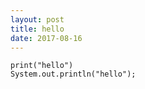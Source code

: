 ```yaml
---
layout: post
title: hello
date: 2017-08-16
---
```


```
print("hello")
System.out.println("hello");
```
